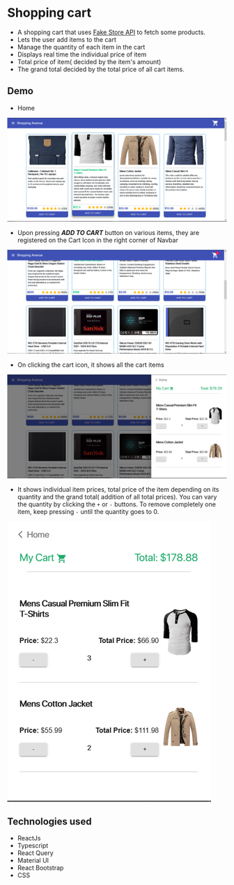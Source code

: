 # Shopping cart

- A shopping cart that uses [Fake Store API](https://fakestoreapi.com/products) to fetch some products.
- Lets the user add items to the cart
- Manage the quantity of each item in the cart
- Displays real time the individual price of item
- Total price of item( decided by the item's amount)
- The grand total decided by the total price of all cart items. 

## Demo

- Home

![Home](https://github.com/shehroze-1122/shopping-cart/blob/main/ReadmeImages/home.PNG)

- Upon pressing ***ADD TO CART*** button on various items, they are registered on the Cart Icon in the right corner of Navbar

![Adding to Cart](https://github.com/shehroze-1122/shopping-cart/blob/main/ReadmeImages/addToCart.PNG)

- On clicking the cart icon, it shows all the cart items

![Cart](https://github.com/shehroze-1122/shopping-cart/blob/main/ReadmeImages/cart.PNG)

- It shows individual item prices, total price of the item depending on its quantity and the grand total( addition of all total prices). You can vary the quantity by clicking the `+` or `-` buttons. To remove completely one item, keep pressing `-` until the quantity goes to 0.

![Cart amounts](https://github.com/shehroze-1122/shopping-cart/blob/main/ReadmeImages/cart-amout.PNG)


## Technologies used

- ReactJs
- Typescript
- React Query
- Material UI
- React Bootstrap
- CSS